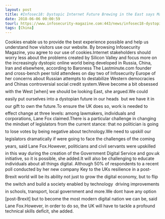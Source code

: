 ```yaml
---
layout: post
title: #Infosec18: Dystopic Internet Future Brewing in the East says Martha Lane Fox
date: 2018-06-06 00:00:59
tourl: https://www.infosecurity-magazine.com:443/news/infosec18-dystopic-internet-future/
tags: [China]
---
```

Cookies enable us to provide the best experience possible and help us understand how visitors use our website. By browsing Infosecurity Magazine, you agree to our use of cookies.Internet stakeholders should worry less about the problems created by Silicon Valley and focus more on the increasingly dystopic online world being developed in Russia, China, Iran and elsewhere, according to Baroness The Lastminute.com founder and cross-bench peer told attendees on day two of Infosecurity Europe of her concerns about Russian attempts to destabilize Western democracies and Chinas controversial social credit system.Weve become a bit obsessed with the West [when] we should be looking East, she argued.We could easily put ourselves into a dystopian future in our heads  but we have it in our gift to own the future.To ensure the UK does so, work is needed to effect change at three levels: among lawmakers, individuals and corporations, Lane Fox claimed.There is a particular challenge in changing the mindset of legislators from the current stance: that no politician is going to lose votes by being negative about technology.We need to upskill our legislators dramatically if were going to face the challenges of the coming years, said Lane Fox.However, politicians and civil servants were upskilled in this way during the creation of the Government Digital Service and gov.uk initiative, so it is possible, she added.It will also be challenging to educate individuals about all things digital. Although 50% of respondents to a recent poll conducted by her new company Key to the UKs resilience in a post-Brexit world will be its ability not just to grow the digital economy, but to flip the switch and build a society enabled by technology  driving improvements in schools, transport, local government and more.We dont have any option [post-Brexit] but to become the most modern digital nation we can be, said Lane Fox.However, in order to do so, the UK will have to tackle a profound technical skills deficit, she added.